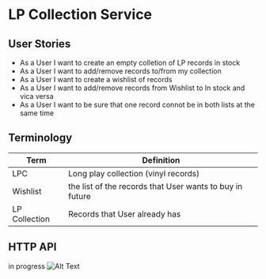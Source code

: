 # LP Collection Service 

## User Stories
- As a User I want to create an empty colletion of LP records in stock 
- As a User I want to add/remove records to/from my collection
- As a User I want to create a wishlist of records 
- As a User I want to add/remove records from Wishlist to In stock and vica versa
- As a User I want to be sure that one record connot be in both lists at the same time 

## Terminology
| Term | Definition |
| ------ | ------ |
| LPC | Long play collection (vinyl records) |
| Wishlist | the list of the records that User wants to buy in future|
| LP Collection| Records that User already has |

## HTTP API
in progress
![Alt Text](https://upload.wikimedia.org/wikipedia/ru/6/61/Rickrolling.gif)